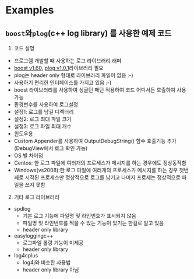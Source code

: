 # Examples
## `boost`와`plog`(c++ log library) 를 사용한 예제 코드
1. 코드 설명
  - 프로그램 개발할 때 사용하는 로그 라이브러리 래퍼
  - [boost v1.60](http://www.boost.org), [plog v1.0.1](https://github.com/SergiusTheBest/plog)라이브러리 필요
  - plog는 header only 형태로 라이브러리 파일이 없음 :-)
  - 사용하기 편리한 인터페이스를 가지고 있음 :-)
  - boost 라이브러리를 사용하여 싱글턴 패턴 적용하여 코드 어디서든 호출하여 사용가능
  - 환경변수를 사용하여 로그설정
  - 설정1: 로그를 남길 디렉터리
  - 설정2: 로그 최대 파일 크기
  - 설정3: 로그 파일 최대 개수
  - 윈도우용
  - Custom Appender를 사용하여 OutputDebugString() 함수 호출기능 추가(DebugView에서 로그 확인 가능)
  - OS 별 차이점
  - Centos: 한 로그 파일에 여러개의 프로세스가 메시지를 하는 경우에도 정상동작함
  - Windows(vs2008):한 로그 파일에 여러개의 프로세스가 메시지를 하는 경우 첫번째로 시작된 프로세스만 정상적으로 로그를 남기고 나머지 프로세는 정상적으로 파일을 쓰지 못함
2. 기타 로그 라이브러리
  - spdlog
    - 기본 로그 기능에 파일명 및 라인번호가 표시되지 않음
    - 파일명 및 라인번호를 찍을 수 있는 기능이 있기는 한걸로 알고 있음
    - header only library
  - easyloggingc++
    - 로그파일 롤링 기능이 미제공
    - header only library
  - log4cplus
    - log4j와 비슷한 사용법
    - header only library 아님
